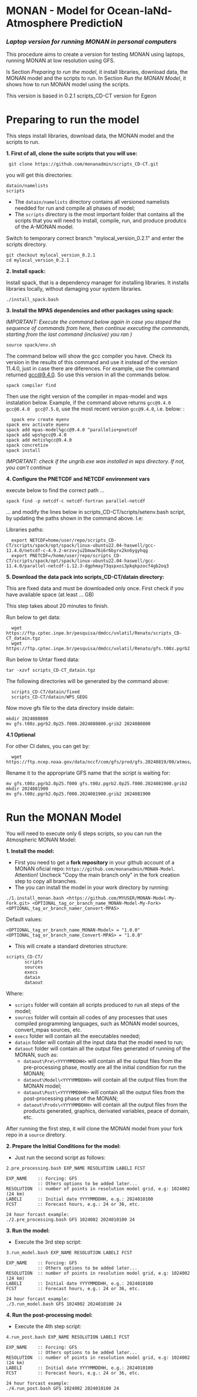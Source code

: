 # MONAN - Model for Ocean-laNd-Atmosphere PredictioN

### *Laptop version for running MONAN in personal computers*

This procedure aims to create a version for testing MONAN using laptops, running MONAN at low resolution using GFS.

Is Section *Preparing to run the model*, it install libraries, download data, the MONAN model and the scripts to run.
In Section *Run the MONAN Model*, it shows how to run MONAN model using the scripts.

This version is based in 0.2.1 scripts_CD-CT version for Egeon

Preparing to run the model
==========================

This steps install libraries, download data, the MONAN model and the scripts to run.

**1. First of all, clone the suite scripts that you will use:**

~~~
 git clone https://github.com/monanadmin/scripts_CD-CT.git
~~~
you will get this directories:
~~~
datain/namelists
scripts
~~~

- The `datain/namelists` directory contains all versioned namelists needded for run and compile all phases of model;
- The `scripts` directory is the most important folder that contains all the scripts that you will need to install, compile, run, and produce produtcs of the A-MONAN model.


Switch to temporary correct branch "mylocal_version_0.2.1" and enter the scripts directory.
~~~
git checkout mylocal_version_0.2.1
cd mylocal_version_0.2.1
~~~


**2. Install spack:**

Install spack, that is a dependency manager for installing libraries. It installs libraries locally, without damaging your system libraries.
~~~
./install_spack.bash
~~~

**3. Install the MPAS dependencies and other packages using spack:**

*IMPORTANT: Execute the command below again in case you stoped the sequence of commands from here, then continue executing the commands, starting from the last command (inclusive) you ran )*
~~~
source spack/env.sh
~~~

The command below will show the gcc compiler you have. Check its version in the results of this command and use it instead of the version 11.4.0, just in case there are diferences. For example, use the command returned  gcc@9.4.0. So use this version in all the commands below.


~~~
spack compiler find
~~~

Then use the right version of the compiler in mpas-model and wps instalation below. Example, if the command above returns `gcc@9.4.0  gcc@8.4.0  gcc@7.5.0`, use the most recent version `gcc@9.4.0`, i.e. below:
:
~~~
  spack env create myenv
spack env activate myenv
spack add mpas-model%gcc@9.4.0 ^parallelio+pnetcdf
spack add wps%gcc@9.4.0
spack add metis%gcc@9.4.0
spack concretize
spack install
~~~
*IMPORTANT: check if the ungrib.exe was installed in wps directory. If not, you can't continue*

**4. Configure the PNETCDF and NETCDF environment vars**

execute below to find the correct path ...
~~~
spack find -p netcdf-c netcdf-fortran parallel-netcdf
~~~ 

... and modify the lines below in scripts_CD-CT/scripts/setenv.bash script, by updating the paths shown in the command above. I.e:

Libraries paths:
~~~
  export NETCDF=home/user/repo/scripts_CD-CT/scripts/spack/opt/spack/linux-ubuntu22.04-haswell/gcc-11.4.0/netcdf-c-4.9.2-mrzvvju2bmuw76i6r6byrx2kn6ygyhqg
  export PNETCDF=/home/user/repo/scripts_CD-CT/scripts/spack/opt/spack/linux-ubuntu22.04-haswell/gcc-11.4.0/parallel-netcdf-1.12.3-dgphmay73qspxoi3pkqkpzocf4gb2oq3
~~~


**5. Download the data pack into scripts_CD-CT/datain directory:**

This are fixed data and must be downloaded only once. First check if you have available space (at least ... GB)

This step takes about 20 minutes to finish.

Run below to get data:
~~~  
  wget https://ftp.cptec.inpe.br/pesquisa/dmdcc/volatil/Renato/scripts_CD-CT_datain.tgz
  wget https://ftp.cptec.inpe.br/pesquisa/dmdcc/volatil/Renato/gfs.t00z.pgrb2.0p25.f000.2024080800.grib2
~~~

Run below to Untar fixed data:
~~~
tar -xzvf scripts_CD-CT_datain.tgz
~~~

The following directories will be generated by the command above:
~~~
  scripts_CD-CT/datain/fixed
  scripts_CD-CT/datain/WPS_GEOG
~~~

Now move gfs file to the data directory inside datain:
~~~
mkdir 2024080800
mv gfs.t00z.pgrb2.0p25.f000.2024080800.grib2 2024080800
~~~

**4.1 Optional**

For other CI dates, you can get by:
~~~
  wget https://ftp.ncep.noaa.gov/data/nccf/com/gfs/prod/gfs.20240819/00/atmos/gfs.t00z.pgrb2.0p25.f000
~~~

Rename it to the appropriate GFS name that the script is waiting for:
~~~
mv gfs.t00z.pgrb2.0p25.f000 gfs.t00z.pgrb2.0p25.f000.2024081900.grib2
mkdir 2024081900
mv gfs.t00z.pgrb2.0p25.f000.2024081900.grib2 2024081900
~~~


Run the MONAN Model
===================


You will need to execute only 6 steps scripts, so you can run the Atmospheric MONAN Model:


**1. Install the model:**

- First you need to get a **fork repository** in your github account of a MONAN oficial repo: `https://github.com/monanadmin/MONAN-Model`. Attention! Uncheck "Copy the main branch only" in the fork creation step to copy all branches. 
- The you can install the model in your work directory by running:

~~~
./1.install_monan.bash <https://github.com/MYUSER/MONAN-Model-My-Fork.git> <OPTIONAL_tag_or_branch_name_MONAN-Model-My-Fork> <OPTIONAL_tag_or_branch_namer_Convert-MPAS>
~~~

Default values:
~~~
<OPTIONAL_tag_or_branch_name_MONAN-Model> = "1.0.0"
<OPTIONAL_tag_or_branch_name_Convert-MPAS> = "1.0.0"
~~~

- This will create a standard diretories structure:
~~~
scripts_CD-CT/
       scripts
       sources
       execs
       datain
       dataout
~~~

Where:
- `scripts` folder will contain all scripts produced to run all steps of the model;
- `sources` folder will contain all codes of any processes that uses compiled programming languages, such as MONAN model sources, convert_mpas sources, etc.
- `execs` folder will contain all the executables needed;
- `datain` folder will contain all the input data that the model need to run;
- `dataout` folder will contain all the output files generated of running of the MONAN, such as:
     - `dataout\Pre\<YYYYMMDDHH>` will contain all the output files from the pre-processing phase, mostly are all the initial condition for run the MONAN;
     - `dataout\Model\<YYYYMMDDHH>` will contain all the output files from the MONAN model;
     - `dataout\Post\<YYYYMMDDHH>` will contain all the output files from the post-processing phase of the MONAN;
     - `dataout\Prods\<YYYYMMDDHH>` will contain all the output files from the products generated, graphics, derivated variables, peace of domain, etc.

After running the first step, it will clone the MONAN model from your fork repo in a `source` diretory.


**2. Prepare the Initial Conditions for the model:**

- Just run the second script as follows:

~~~
2.pre_processing.bash EXP_NAME RESOLUTION LABELI FCST

EXP_NAME    :: Forcing: GFS
            :: Others options to be added later...
RESOLUTION  :: number of points in resolution model grid, e.g: 1024002  (24 km)
LABELI      :: Initial date YYYYMMDDHH, e.g.: 2024010100
FCST        :: Forecast hours, e.g.: 24 or 36, etc.

24 hour forcast example:
./2.pre_processing.bash GFS 1024002 2024010100 24
~~~

**3. Run the model:**

- Execute the 3rd step script:

~~~
3.run_model.bash EXP_NAME RESOLUTION LABELI FCST

EXP_NAME    :: Forcing: GFS
            :: Others options to be added later...
RESOLUTION  :: number of points in resolution model grid, e.g: 1024002  (24 km)
LABELI      :: Initial date YYYYMMDDHH, e.g.: 2024010100
FCST        :: Forecast hours, e.g.: 24 or 36, etc.

24 hour forcast example:
./3.run_model.bash GFS 1024002 2024010100 24
~~~

**4. Run the post-processing model:**

- Execute the 4th step script:

~~~
4.run_post.bash EXP_NAME RESOLUTION LABELI FCST

EXP_NAME    :: Forcing: GFS
            :: Others options to be added later...
RESOLUTION  :: number of points in resolution model grid, e.g: 1024002  (24 km)
LABELI      :: Initial date YYYYMMDDHH, e.g.: 2024010100
FCST        :: Forecast hours, e.g.: 24 or 36, etc.

24 hour forcast example:
./4.run_post.bash GFS 1024002 2024010100 24
~~~
